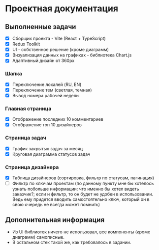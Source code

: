 # Проектная документация

## Выполненные задачи

- [x] Сборщик проекта - Vite (React + TypeScript)
- [x] Redux Toolkit
- [x] UI - собственное решение (кроме диаграмм)
- [x] Визуализация данных на графиках - библиотека Chart.js
- [x] Адаптивный дизайн от 360px

### Шапка

- [x] Переключение локалей (RU, EN)
- [x] Переключение тем (светлая, темная)
- [x] Вывод номера рабочей недели

### Главная страница

- [x] Отображение последних 10 комментариев
- [x] Отображение топ 10 дизайнеров

### Страница задач

- [x] График закрытых задач за месяц
- [x] Круговая диаграмма статусов задач

### Страница дизайнера

- [x] Таблица дизайнеров (сортировка, фильтр по статусам, пагинация)
- [ ] Фильтр по ключам проектам (по данному пункту мне бы хотелось узнать побольше информации: что именно бы хотел видеть заказчик?; если и фильтр, то он будет не удобен в использовании. Ведь ему придется вводить самостоятельно ключ, который он в свою очередь не всегда может помнить)

## Дополнительная информация

- Из UI библиотек ничего не использовал, все компоненты (кроме диаграмм) самописные.
- В остальном стек такой же, как требовалось в задании.
